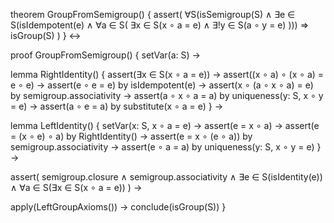 theorem GroupFromSemigroup() {
  assert(
    ∀S(isSemigroup(S) ∧
    ∃e ∈ S(isIdempotent(e) ∧
    ∀a ∈ S(
      ∃x ∈ S(x ∘ a = e) ∧
      ∃!y ∈ S(a ∘ y = e)
    ))) ⇒ isGroup(S)
  )
} ↔

proof GroupFromSemigroup() {
  setVar(a: S) →
  
  lemma RightIdentity() {
    assert(∃x ∈ S(x ∘ a = e)) →
    assert((x ∘ a) ∘ (x ∘ a) = e ∘ e) →
    assert(e ∘ e = e) by isIdempotent(e) →
    assert(x ∘ (a ∘ x ∘ a) = e) by semigroup.associativity →
    assert(a ∘ x ∘ a = a) by uniqueness(y: S, x ∘ y = e) →
    assert(a ∘ e = a) by substitute(x ∘ a = e)
  } →
  
  lemma LeftIdentity() {
    setVar(x: S, x ∘ a = e) →
    assert(e = x ∘ a) →
    assert(e = (x ∘ e) ∘ a) by RightIdentity() →
    assert(e = x ∘ (e ∘ a)) by semigroup.associativity →
    assert(e ∘ a = a) by uniqueness(y: S, x ∘ y = e)
  } →

  assert(
    semigroup.closure ∧
    semigroup.associativity ∧
    ∃e ∈ S(isIdentity(e)) ∧
    ∀a ∈ S(∃x ∈ S(x ∘ a = e))
  ) →
  
  apply(LeftGroupAxioms()) →
  conclude(isGroup(S))
}